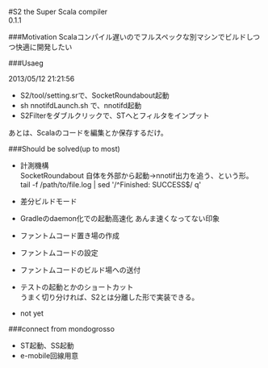 #S2
the Super Scala compiler  
0.1.1

###Motivation
Scalaコンパイル遅いのでフルスペックな別マシンでビルドしつつ快適に開発したい

###Usaeg

2013/05/12 21:21:56

* S2/tool/setting.srで、SocketRoundabout起動
* sh nnotifdLaunch.sh で、nnotifd起動
* S2Filterをダブルクリックで、STへとフィルタをインプット

あとは、Scalaのコードを編集とか保存するだけ。

###Should be solved(up to most)
* 計測機構  
	SocketRoundabout 自体を外部から起動→nnotif出力を追う、という形。
	tail -f /path/to/file.log | sed '/^Finished: SUCCESS$/ q'
	
* 差分ビルドモード

* Gradleのdaemon化での起動高速化
	あんま速くなってない印象
	
* ファントムコード置き場の作成
* ファントムコードの設定
* ファントムコードのビルド場への送付
* テストの起動とかのショートカット  
	うまく切り分ければ、S2とは分離した形で実装できる。
* not yet


###connect from mondogrosso
* ST起動、SS起動
* e-mobile回線用意